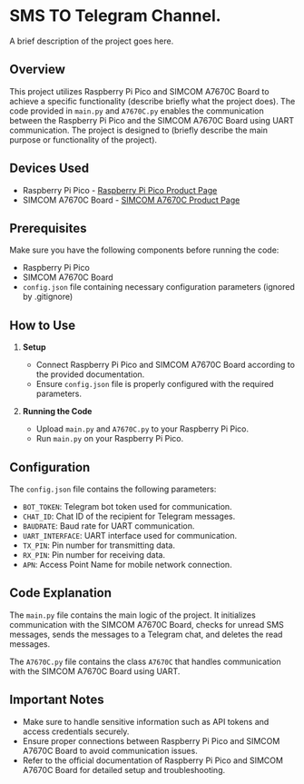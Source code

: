 # SMS TO Telegram Channel.

A brief description of the project goes here.

## Overview

This project utilizes Raspberry Pi Pico and SIMCOM A7670C Board to achieve a specific functionality (describe briefly what the project does). The code provided in `main.py` and `A7670C.py` enables the communication between the Raspberry Pi Pico and the SIMCOM A7670C Board using UART communication. The project is designed to (briefly describe the main purpose or functionality of the project).

## Devices Used

- Raspberry Pi Pico - [Raspberry Pi Pico Product Page](https://www.raspberrypi.com/products/raspberry-pi-pico/)
- SIMCOM A7670C Board - [SIMCOM A7670C Product Page](https://www.graylogix.in/product/sim-a7670c-4g-lte-ttl-modem)

## Prerequisites

Make sure you have the following components before running the code:

- Raspberry Pi Pico
- SIMCOM A7670C Board
- `config.json` file containing necessary configuration parameters (ignored by .gitignore)

## How to Use

1. **Setup**

   - Connect Raspberry Pi Pico and SIMCOM A7670C Board according to the provided documentation.
   - Ensure `config.json` file is properly configured with the required parameters.

2. **Running the Code**
   - Upload `main.py` and `A7670C.py` to your Raspberry Pi Pico.
   - Run `main.py` on your Raspberry Pi Pico.

## Configuration

The `config.json` file contains the following parameters:

- `BOT_TOKEN`: Telegram bot token used for communication.
- `CHAT_ID`: Chat ID of the recipient for Telegram messages.
- `BAUDRATE`: Baud rate for UART communication.
- `UART_INTERFACE`: UART interface used for communication.
- `TX_PIN`: Pin number for transmitting data.
- `RX_PIN`: Pin number for receiving data.
- `APN`: Access Point Name for mobile network connection.

## Code Explanation

The `main.py` file contains the main logic of the project. It initializes communication with the SIMCOM A7670C Board, checks for unread SMS messages, sends the messages to a Telegram chat, and deletes the read messages.

The `A7670C.py` file contains the class `A7670C` that handles communication with the SIMCOM A7670C Board using UART.

## Important Notes

- Make sure to handle sensitive information such as API tokens and access credentials securely.
- Ensure proper connections between Raspberry Pi Pico and SIMCOM A7670C Board to avoid communication issues.
- Refer to the official documentation of Raspberry Pi Pico and SIMCOM A7670C Board for detailed setup and troubleshooting.
